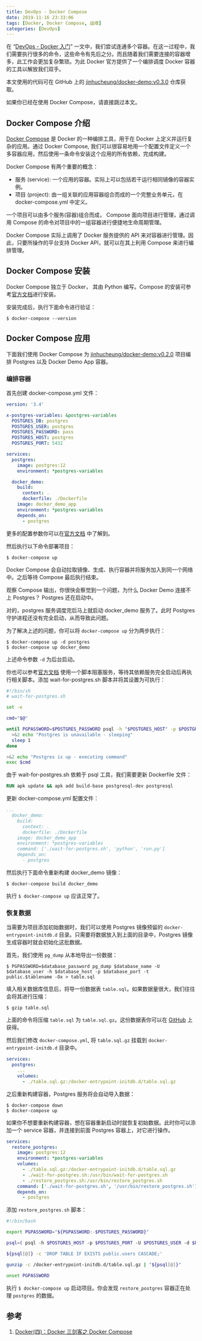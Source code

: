 ```yaml
---
title: DevOps - Docker Compose
date: 2019-11-16 23:33:06
tags: [Docker, Docker Compose, 运维]
categories: [DevOps]
---
```


在 “[DevOps - Docker 入门](/2019/11/16/9_devops_docker_started/)” 一文中，我们尝试连通多个容器。在这一过程中，我们需要执行很多的命令，这些命令有先后之分。而且随着我们需要连接的容器增多，此工作会更加复杂繁琐。为此 Docker 官方提供了一个编排调度 Docker 容器的工具以解放我们双手。

本文使用的代码可在 GitHub 上的 [jinhucheung/docker-demo:v0.3.0](https://github.com/jinhucheung/docker-demo/tree/v0.3.0) 仓库获取。

如果你已经在使用 Docker Compose，请直接跳过本文。

<!--more-->

## Docker Compose 介绍

[Docker Compose](https://github.com/docker/compose) 是 Docker 的一种编排工具，用于在 Docker 上定义并运行复杂的应用。通过 Docker Compose, 我们可以很容易地用一个配置文件定义一个多容器应用，然后使用一条命令安装这个应用的所有依赖，完成构建。

Docker Compose 有两个重要的概念：

- 服务 (service): 一个应用的容器。实际上可以包括若干运行相同镜像的容器实例。
- 项目 (project): 由一组关联的应用容器组合而成的一个完整业务单元，在 docker-compose.yml 中定义。

一个项目可以由多个服务(容器)组合而成， Compose 面向项目进行管理，通过调用 Compose 的命令对项目中的一组容器进行便捷地生命周期管理。

Docker Compose 实际上调用了 Docker 服务提供的 API 来对容器进行管理。因此，只要所操作的平台支持 Docker API，就可以在其上利用 Compose 来进行编排管理。

## Docker Compose 安装

Docker Compose 独立于 Docker， 其由 Python 编写。Compose 的安装可参考[官方文档](https://docs.docker.com/compose/install/)进行安装。

安装完成后，执行下面命令进行验证：

```
$ docker-compose --version
```

## Docker Compose 应用

下面我们使用 Docker Compose 为 [jinhucheung/docker-demo:v0.2.0](https://github.com/jinhucheung/docker-demo/tree/v0.2.0) 项目编排 Postgres 以及 Docker Demo App 容器。

### 编排容器

首先创建 docker-compose.yml 文件：

```yml
version: '3.4'

x-postgres-variables: &postgres-variables
  POSTGRES_DB: postgres
  POSTGRES_USER: postgres
  POSTGRES_PASSWORD: pass
  POSTGRES_HOST: postgres
  POSTGRES_PORT: 5432

services:
  postgres:
    image: postgres:12
    environment: *postgres-variables

  docker_demo:
    build:
      context: .
      dockerfile: ./Dockerfile
    image: docker_demo_app
    environment: *postgres-variables
    depends_on:
      - postgres
```

更多的配置参数你可以在[官方文档](https://docs.docker.com/compose/compose-file/) 中了解到。

然后执行以下命令部署项目：

```
$ docker-compose up
```

Docker Compose 会自动拉取镜像、生成、执行容器并将服务加入到同一个网络中。之后等待 Compose 最后执行结束。

观察 Compose 输出，你很快会察觉到一个问题，为什么 Docker Demo 连接不上 Postgres？ Postgres 还在启动中。

对的，postgres 服务调度完后马上就启动 docker_demo 服务了。此时 Postgres 守护进程还没有完全启动，从而导致此问题。

为了解决上述的问题，你可以将 `docker-compose up` 分为两步执行：

```
$ docker-compose up -d postgres
$ docker-compose up docker_demo
```

上述命令参数 `-d` 为后台启动。

你也可以参考[官方文档](https://docs.docker.com/compose/startup-order/) 使用一个脚本阻塞服务，等待其依赖服务完全启动后再执行相关脚本。添加 wait-for-postgres.sh 脚本并将其设置为可执行：

```sh
#!/bin/sh
# wait-for-postgres.sh

set -e

cmd="$@"

until PGPASSWORD=$POSTGRES_PASSWORD psql -h "$POSTGRES_HOST" -p $POSTGRES_PORT -U $POSTGRES_USER -c '\q'; do
  >&2 echo "Postgres is unavailable - sleeping"
  sleep 1
done

>&2 echo "Postgres is up - executing command"
exec $cmd
```

由于 wait-for-postgres.sh 依赖于 psql 工具，我们需要更新 Dockerfile 文件：

```Dockerfile
RUN apk update && apk add build-base postgresql-dev postgresql
```

更新 docker-compose.yml 配置文件：

```yml
...
  docker_demo:
    build:
      context: .
      dockerfile: ./Dockerfile
    image: docker_demo_app
    environment: *postgres-variables
    command: ['./wait-for-postgres.sh', 'python', 'run.py']
    depends_on:
      - postgres
```

然后执行下面命令重新构建 docker_demo 镜像：

```
$ docker-compose build docker_demo
```

执行 `$ docker-compose up` 应该正常了。

### 恢复数据

当需要为项目添加初始数据时，我们可以使用 Postgres 镜像预留的 `docker-entrypoint-initdb.d` 目录。只需要将数据放入到上面的目录中，Postgres 镜像生成容器时就会初始化这批数据。

首先，我们使用 `pg_dump` 从本地导出一份数据：

```
$ PGPASSWORD=$database_password pg_dump $database_name -U $database_user -h $database_host -p $database_port -t  public.$tablename -Ox > table.sql
```

填入相关数据库信息后，将导一份数据表 `table.sql`。如果数据量很大，我们往往会将其进行压缩：

```
$ gzip table.sql
```

上面的命令将压缩 `table.sql` 为 `table.sql.gz`。这份数据表你可以在 [GitHub](https://github.com/jinhucheung/docker-demo/blob/v0.3.0/table.sql.gz) 上获得。

然后我们修改 `docker-compose.yml`, 将 `table.sql.gz` 挂载到 `docker-entrypoint-initdb.d` 目录中。

```yml
services:
  postgres:
    ...
    volumes:
      - ./table.sql.gz:/docker-entrypoint-initdb.d/table.sql.gz
```

之后重新构建容器，Postgres 服务将会自动导入数据：

```
$ docker-compose down
$ docker-compose up
```

如果你不想要重新构建容器，想在容器重新启动时就恢复初始数据。此时你可以添加一个 service 容器，并连接到前面 Postgres 容器上，对它进行操作。

```yml
services:
  restore_postgres:
    image: postgres:12
    environment: *postgres-variables
    volumes:
      - ./table.sql.gz:/docker-entrypoint-initdb.d/table.sql.gz
      - ./wait-for-postgres.sh:/usr/bin/wait-for-postgres.sh
      - ./restore_postgres.sh:/usr/bin/restore_postgres.sh
    command: ['./wait-for-postgres.sh', '/usr/bin/restore_postgres.sh']
    depends_on:
      - postgres
```

添加 `restore_postgres.sh` 脚本：

```bash
#!/bin/bash

export PGPASSWORD="${PGPASSWORD:-$POSTGRES_PASSWORD}"

psql=( psql -h $POSTGRES_HOST -p $POSTGRES_PORT -U $POSTGRES_USER -d $POSTGRES_DB )

${psql[@]} -c 'DROP TABLE IF EXISTS public.users CASCADE;'

gunzip -c /docker-entrypoint-initdb.d/table.sql.gz | "${psql[@]}"

unset PGPASSWORD
```

执行 `$ docker-compose up` 启动项目。你会发现 `restore_postgres` 容器正在处理 `postgres` 的数据。

## 参考

1. [Docker(四)：Docker 三剑客之 Docker Compose](http://www.ityouknow.com/docker/2018/03/22/docker-compose.html)